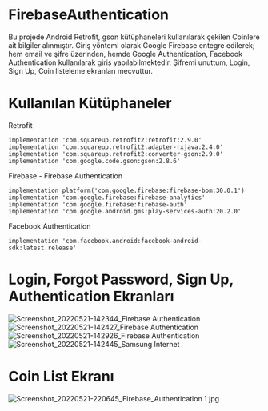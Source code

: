 # FirebaseAuthentication

Bu projede Android Retrofit, gson kütüphaneleri kullanılarak çekilen Coinlere ait bilgiler alınmıştır. 
Giriş yöntemi olarak Google Firebase entegre edilerek; hem email ve şifre üzerinden, hemde Google Authentication, Facebook Authentication kullanılarak giriş yapılabilmektedir. 
Şifremi unuttum, Login, Sign Up, Coin listeleme ekranları mecvuttur.

# Kullanılan Kütüphaneler

Retrofit

    implementation 'com.squareup.retrofit2:retrofit:2.9.0'    
    implementation 'com.squareup.retrofit2:adapter-rxjava:2.4.0'
    implementation 'com.squareup.retrofit2:converter-gson:2.9.0'
    implementation 'com.google.code.gson:gson:2.8.6'
    
Firebase - Firebase Authentication

    implementation platform('com.google.firebase:firebase-bom:30.0.1')
    implementation 'com.google.firebase:firebase-analytics'
    implementation 'com.google.firebase:firebase-auth'
    implementation 'com.google.android.gms:play-services-auth:20.2.0'
    
Facebook Authentication

    implementation 'com.facebook.android:facebook-android-sdk:latest.release'
		
# Login, Forgot Password, Sign Up, Authentication Ekranları

![Screenshot_20220521-142344_Firebase Authentication](https://user-images.githubusercontent.com/74022745/169649737-48fb9026-f591-48f8-a380-14952e1f32b2.jpg)
![Screenshot_20220521-142427_Firebase Authentication](https://user-images.githubusercontent.com/74022745/169649759-ab809563-b241-42b8-955a-6ef02c64bbb3.jpg)
![Screenshot_20220521-142926_Firebase Authentication](https://user-images.githubusercontent.com/74022745/169649763-ea36c2eb-4cdc-4f24-abb3-7d0800221979.jpg)
![Screenshot_20220521-142445_Samsung Internet](https://user-images.githubusercontent.com/74022745/169649765-44ca9a65-f498-4d38-8cbb-4b49adef6246.jpg)

# Coin List Ekranı 

![Screenshot_20220521-220645_Firebase_Authentication 1 jpg](https://user-images.githubusercontent.com/74022745/169665993-a849c54e-b755-4780-990e-faef0ad83805.png)

